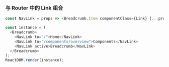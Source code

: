 ### 与 Router 中的 Link 组合

<!--start-code-->

```js
const NavLink = props => <Breadcrumb.Item componentClass={Link} {...props} />;

const instance = (
  <Breadcrumb>
    <NavLink to="/">Home</NavLink>
    <NavLink to="/components/overview">Components</NavLink>
    <NavLink active>Breadcrumb</NavLink>
  </Breadcrumb>
);
ReactDOM.render(instance);
```

<!--end-code-->
